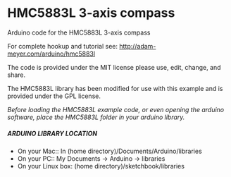 # HMC5883L 3-axis compass
Arduino code for the HMC5883L 3-axis compass

For complete hookup and tutorial see: http://adam-meyer.com/arduino/hmc5883l

The code is provided under the MIT license please use, edit, change, and share. 

The HMC5883L library has been modified for use with this example and is provided under the GPL license.

*Before loading the HMC5883L example code, or even opening the arduino software, place the HMC5883L folder in your arduino library.*

##### ARDUINO LIBRARY LOCATION
* On your Mac:: In (home directory)/Documents/Arduino/libraries  
* On your PC:: My Documents -> Arduino -> libraries  
* On your Linux box: (home directory)/sketchbook/libraries  
